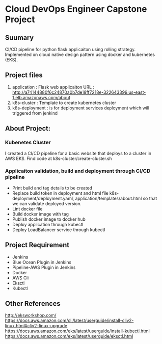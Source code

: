 # Cloud DevOps Engineer Capstone Project

## Suumary

CI/CD pipeline for python flask applicaiton using rolling strategy. Implemented on cloud native design pattern using docker and kubernetes (EKS).


## Project files

1) application : Flask web applicaiton
    URL : http://a74144880f6c24870a0b7de18ff7218e-322643399.us-east-1.elb.amazonaws.com/about
2) k8s-cluster : Template to create kubernetes cluster
3) k8s-deployment : is for deployment services deployment which will triggered from jenkind


## About Project:

### Kubenetes Cluster

I created a CI/CD pipeline for a basic website that deploys to a cluster in AWS EKS. Find code at k8s-cluster/create-cluster.sh

### Applicaiton validation, build and deployment through CI/CD pipeline

* Print build and tag details to be created
* Replace build token in deployment and html file k8s-deployment/deployment.yaml, application/templates/about.html so that we can validate deployed version.
* Lint docker file
* Build docker image with tag
* Publish docker image to docker hub
* Deploy application through kubectl
* Deploy LoadBalancer service through kubectl

## Project Requirement

* Jenkins
* Blue Ocean Plugin in Jenkins
* Pipeline-AWS Plugin in Jenkins
* Docker
* AWS Cli
* Eksctl
* Kubectl


## Other References
http://eksworkshop.com/
https://docs.aws.amazon.com/cli/latest/userguide/install-cliv2-linux.html#cliv2-linux-upgrade
https://docs.aws.amazon.com/eks/latest/userguide/install-kubectl.html
https://docs.aws.amazon.com/eks/latest/userguide/eksctl.html





